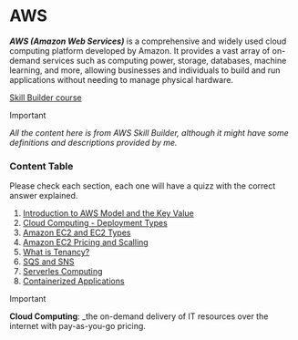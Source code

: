# AWS 
 
**_AWS (Amazon Web Services)_** is a comprehensive and widely used cloud computing platform developed by Amazon. It provides a vast array of on-demand services such as computing power, storage, databases, machine learning, and more, allowing businesses and individuals to build and run applications without needing to manage physical hardware.

[Skill Builder course](https://explore.skillbuilder.aws/learn/course/134/play/136404/aws-cloud-practitioner-essentials)

> [!IMPORTANT]
> _All the content here is from AWS Skill Builder, although it might have some definitions and descriptions provided by me._

### Content Table

Please check each section, each one will have a quizz with the correct answer explained.

1. [Introduction to AWS Model and the Key Value ](./content/introduction.md)
2. [Cloud Computing - Deployment Types ](./content/cloud-computing.md)
3. [Amazon EC2 and EC2 Types ](./content/ec2.md)
4. [Amazon EC2 Pricing and Scalling ](./content/ec2-pricing-scaling.md)
5. [What is Tenancy?](./content/tenancy.md)
6. [SQS and SNS](./content/messaging.md)
7. [Serverles Computing](./content/serverless.md)
8. [Containerized Applications](./content/containerized.md)

>[!IMPORTANT]
> **Cloud Computing**: _the on-demand delivery of IT resources over the internet with pay-as-you-go pricing.